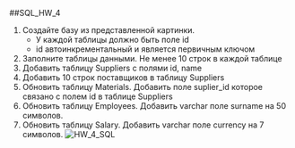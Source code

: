 ##SQL_HW_4
1. Создайте базу из представленной картинки.
    - У каждой таблицы должно быть поле id
    - id автоинкрементальный и является первичным ключом
2. Заполните таблицы данными. Не менее 10 строк в каждой таблице
3. Добавить таблицу Suppliers с полями id, name
4. Добавить 10 строк поставщиков в таблицу Suppliers
5. Обновить таблицу Materials. Добавить поле suplier_id которое связано с полем id в таблице Suppliers
6. Обновить таблицу Employees. Добавить varchar поле surname на 50 символов.
7. Обновить таблицу Salary. Добавить varchar поле currency на 7 символов.
   ![HW_4_SQL](https://user-images.githubusercontent.com/99258372/180242999-48d2770c-7ca9-416e-a04c-97899b287e58.jpg)

